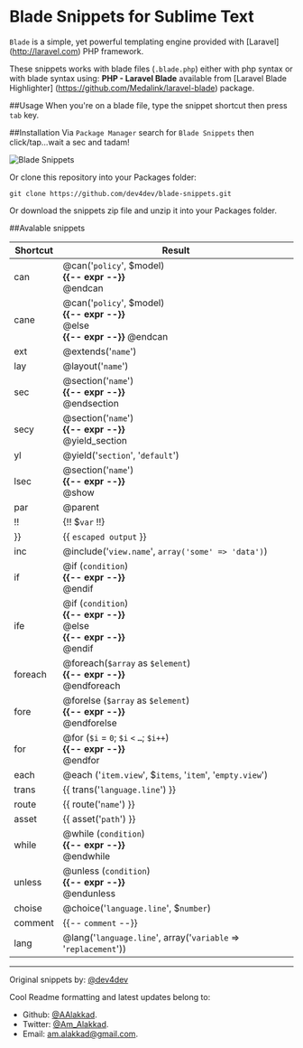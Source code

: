 # Blade Snippets for Sublime Text

`Blade` is a simple, yet powerful templating engine provided with [Laravel] (http://laravel.com) PHP framework.

These snippets works with blade files (`.blade.php`) either with php syntax or with blade syntax using: **PHP - Laravel Blade** available from [Laravel Blade Highlighter] (https://github.com/Medalink/laravel-blade) package.

##Usage
When you're on a blade file, type the snippet shortcut then press `tab` key.

##Installation
Via `Package Manager` search for `Blade Snippets` then click/tap…wait a sec and tadam!

![Blade Snippets](http://f.dev.mk.ua/files/dadbee44b4461b709d444951ba26f70f/file_51d27202c2a8b.png)

Or clone this repository into your Packages folder:

    git clone https://github.com/dev4dev/blade-snippets.git


Or download the snippets zip file and unzip it into your Packages folder.

##Avalable snippets

| Shortcut  | Result |
|-----------|--------|
| can       | @can('`policy`', $model) <br /> **{{-- expr --\}\}** <br /> @endcan |
| cane      | @can('`policy`', $model) <br /> **{{-- expr --\}\}** <br /> @else <br /> **{{-- expr --\}\}** @endcan |
| ext		| @extends('`name`') |
| lay		| @layout('`name`')  |
| sec		| @section('`name`') <br /> **{{-- expr --\}\}** <br /> @endsection    |
| secy		| @section('`name`') <br /> **{{-- expr --\}\}** <br /> @yield_section |
| yl		| @yield('`section`', '`default`') |
| lsec		| @section('`name`') <br /> **{{-- expr --\}\}** <br /> @show |
| par		| @parent	|
| !!		| {!! $`var` !!}	|
| }}		| {{ `escaped output` }}	|
| inc		| @include('`view.name`', `array('some' => 'data')`)  |
| if		| @if (`condition`) <br /> **{{-- expr --\}\}** <br /> @endif   |
| ife		| @if (`condition`) <br /> **{{-- expr --\}\}** <br /> @else <br /> **{{-- expr --\}\}** <br /> @endif  |
| foreach	| @foreach(`$array` as `$element`) <br /> **{{-- expr --\}\}** <br /> @endforeach  |
| fore		| @forelse (`$array` as `$element`) <br /> **{{-- expr --\}\}** <br /> @endforelse  |
| for		| @for (`$i` = `0`; `$i` `<` `…`; `$i++`) <br /> **{{-- expr --\}\}** <br /> @endfor  |
| each		| @each ('`item.view`', $`items`, '`item`', '`empty.view`')
| trans		| {{ trans('`language.line`') }}	|
| route		| {{ route('`name`') }}	|
| asset		| {{ asset('`path`') }}	|
| while		| @while (`condition`) <br /> **{{-- expr --\}\}** <br /> @endwhile  |
| unless	| @unless (`condition`) <br /> **{{-- expr --\}\}** <br /> @endunless  |
| choise	| @choice('`language.line`', $`number`)  |
| comment	| {{-- `comment` --}}	|
| lang		| @lang('`language.line`', array('`variable` => '`replacement`'))  |


---
Original snippets by:
[@dev4dev](https://github.com/dev4dev)

Cool Readme formatting and latest updates belong to:
* Github: [@AAlakkad](https://github.com/AAlakkad).
* Twitter: [@Am_Alakkad](https://twitter.com/Am_Alakkad).
* Email: [am.alakkad@gmail.com](mailto:am.alakkad@gmail.com).
